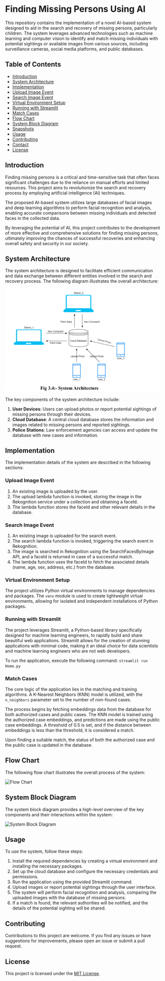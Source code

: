 # Finding Missing Persons Using AI

This repository contains the implementation of a novel AI-based system designed to aid in the search and recovery of missing persons, particularly children. The system leverages advanced technologies such as machine learning and computer vision to identify and match missing individuals with potential sightings or available images from various sources, including surveillance cameras, social media platforms, and public databases.

## Table of Contents

- [Introduction](#introduction)
- [System Architecture](#system-architecture)
- [Implementation](#implementation)
 - [Upload Image Event](#upload-image-event)
 - [Search Image Event](#search-image-event)
 - [Virtual Environment Setup](#virtual-environment-setup)
 - [Running with Streamlit](#running-with-streamlit)
 - [Match Cases](#match-cases)
- [Flow Chart](#flow-chart)
- [System Block Diagram](#system-block-diagram)
- [Snapshots](#snapshots)
- [Usage](#usage)
- [Contributing](#contributing)
- [Contact](#contact)
- [License](#license)

## Introduction

Finding missing persons is a critical and time-sensitive task that often faces significant challenges due to the reliance on manual efforts and limited resources. This project aims to revolutionize the search and recovery process by employing artificial intelligence (AI) techniques.

The proposed AI-based system utilizes large databases of facial images and deep learning algorithms to perform facial recognition and analysis, enabling accurate comparisons between missing individuals and detected faces in the collected data.

By leveraging the potential of AI, this project contributes to the development of more effective and comprehensive solutions for finding missing persons, ultimately improving the chances of successful recoveries and enhancing overall safety and security in our society.

## System Architecture

The system architecture is designed to facilitate efficient communication and data exchange between different entities involved in the search and recovery process. The following diagram illustrates the overall architecture:

![System Architecture](/images/System_architecture.png)

The key components of the system architecture include:

1. **User Devices**: Users can upload photos or report potential sightings of missing persons through their devices.
2. **Cloud Database**: A central cloud database stores the information and images related to missing persons and reported sightings.
3. **Police Stations**: Law enforcement agencies can access and update the database with new cases and information.

## Implementation

The implementation details of the system are described in the following sections:

### Upload Image Event

1. An existing image is uploaded by the user.
2. The upload lambda function is invoked, storing the image in the Rekognition service under a collection and obtaining a faceId.
3. The lambda function stores the faceId and other relevant details in the database.

### Search Image Event

1. An existing image is uploaded for the search event.
2. The search lambda function is invoked, triggering the search event in Rekognition.
3. The image is searched in Rekognition using the SearchFacesByImage API, and a faceId is returned in case of a successful match.
4. The lambda function uses the faceId to fetch the associated details (name, age, sex, address, etc.) from the database.

### Virtual Environment Setup

The project utilizes Python virtual environments to manage dependencies and packages. The `venv` module is used to create lightweight virtual environments, allowing for isolated and independent installations of Python packages.

### Running with Streamlit

The project leverages Streamlit, a Python-based library specifically designed for machine learning engineers, to rapidly build and share beautiful web applications. Streamlit allows for the creation of stunning applications with minimal code, making it an ideal choice for data scientists and machine learning engineers who are not web developers.

To run the application, execute the following command:
```streamlit run Home.py```

### Match Cases

The core logic of the application lies in the matching and training algorithms. A K-Nearest Neighbors (KNN) model is utilized, with the `n_neighbors` parameter set to the number of non-found cases.

The process begins by fetching embeddings data from the database for both authorized cases and public cases. The KNN model is trained using the authorized case embeddings, and predictions are made using the public case embeddings. A threshold of 0.5 is set, and if the distance between embeddings is less than the threshold, it is considered a match.

Upon finding a suitable match, the status of both the authorized case and the public case is updated in the database.

## Flow Chart

The following flow chart illustrates the overall process of the system:

![Flow Chart](/images/Flow_chart.png)

## System Block Diagram

The system block diagram provides a high-level overview of the key components and their interactions within the system:

![System Block Diagram](images/System_block_diagram.png)


## Usage

To use the system, follow these steps:

1. Install the required dependencies by creating a virtual environment and installing the necessary packages.
2. Set up the cloud database and configure the necessary credentials and permissions.
3. Run the application using the provided Streamlit command.
4. Upload images or report potential sightings through the user interface.
5. The system will perform facial recognition and analysis, comparing the uploaded images with the database of missing persons.
6. If a match is found, the relevant authorities will be notified, and the details of the potential sighting will be shared.

## Contributing

Contributions to this project are welcome. If you find any issues or have suggestions for improvements, please open an issue or submit a pull request.

## License

This project is licensed under the [MIT License](LICENSE).


